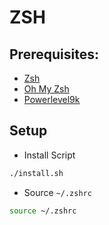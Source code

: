 # ZSH

## Prerequisites:
- [Zsh](https://github.com/ohmyzsh/ohmyzsh/wiki/Installing-ZSH)
- [Oh My Zsh](https://github.com/ohmyzsh/ohmyzsh)
- [Powerlevel9k](https://github.com/Powerlevel9k/powerlevel9k/wiki/Install-Instructions#option-2-install-for-oh-my-zsh)

## Setup
- Install Script
```bash
./install.sh
```
- Source `~/.zshrc`
```bash
source ~/.zshrc
```
